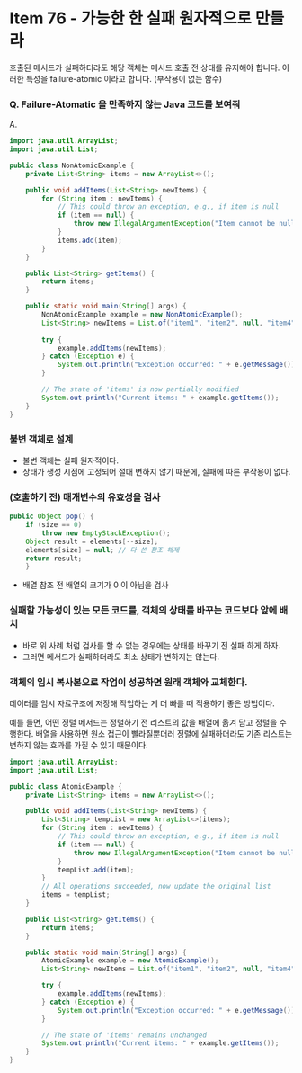 # Item 76 - 가능한 한 실패 원자적으로 만들라

호출된 메서드가 실패하더라도 해당 객체는 메서드 호출 전 상태를 유지해야 합니다. 이러한 특성을 failure-atomic 이라고 합니다. (부작용이 없는 함수)

### Q. Failure-Atomatic 을 만족하지 않는 Java 코드를 보여줘

A. 

```java
import java.util.ArrayList;
import java.util.List;

public class NonAtomicExample {
    private List<String> items = new ArrayList<>();

    public void addItems(List<String> newItems) {
        for (String item : newItems) {
            // This could throw an exception, e.g., if item is null
            if (item == null) {
                throw new IllegalArgumentException("Item cannot be null");
            }
            items.add(item);
        }
    }

    public List<String> getItems() {
        return items;
    }

    public static void main(String[] args) {
        NonAtomicExample example = new NonAtomicExample();
        List<String> newItems = List.of("item1", "item2", null, "item4");
        
        try {
            example.addItems(newItems);
        } catch (Exception e) {
            System.out.println("Exception occurred: " + e.getMessage());
        }

        // The state of 'items' is now partially modified
        System.out.println("Current items: " + example.getItems());
    }
}

```


### 불변 객체로 설계

- 불변 객체는 실패 원자적이다.
- 상태가 생성 시점에 고정되어 절대 변하지 않기 때문에, 실패에 따른 부작용이 없다.

### (호출하기 전) 매개변수의 유효성을 검사

```java
public Object pop() {
    if (size == 0)
        throw new EmptyStackException();
    Object result = elements[--size];
    elements[size] = null; // 다 쓴 참조 해제
    return result;
    }
```

- 배열 참조 전 배열의 크기가 0 이 아님을 검사

### 실패할 가능성이 있는 모든 코드를, 객체의 상태를 바꾸는 코드보다 앞에 배치

- 바로 위 사례 처럼 검사를 할 수 없는 경우에는 상태를 바꾸기 전 실패 하게 하자.
- 그러면 메서드가 실패하더라도 최소 상태가 변하지는 않는다.


### 객체의 임시 복사본으로 작업이 성공하면 원래 객체와 교체한다.

데이터를 임시 자료구조에 저장해 작업하는 게 더 빠를 때 적용하기 좋은 방법이다.

예를 들면, 어떤 정렬 메서드는 정렬하기 전 리스트의 값을 배열에 옮겨 담고 정렬을 수행한다. 배열을 사용하면 원소 접근이 빨라질뿐더러 정렬에 실패하더라도 기존 리스트는 변하지 않는 효과를 가질 수 있기 때문이다.

```java
import java.util.ArrayList;
import java.util.List;

public class AtomicExample {
    private List<String> items = new ArrayList<>();

    public void addItems(List<String> newItems) {
        List<String> tempList = new ArrayList<>(items);
        for (String item : newItems) {
            // This could throw an exception, e.g., if item is null
            if (item == null) {
                throw new IllegalArgumentException("Item cannot be null");
            }
            tempList.add(item);
        }
        // All operations succeeded, now update the original list
        items = tempList;
    }

    public List<String> getItems() {
        return items;
    }

    public static void main(String[] args) {
        AtomicExample example = new AtomicExample();
        List<String> newItems = List.of("item1", "item2", null, "item4");

        try {
            example.addItems(newItems);
        } catch (Exception e) {
            System.out.println("Exception occurred: " + e.getMessage());
        }

        // The state of 'items' remains unchanged
        System.out.println("Current items: " + example.getItems());
    }
}
```